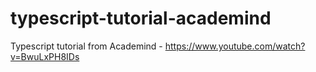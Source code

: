 # typescript-tutorial-academind
Typescript tutorial from Academind - https://www.youtube.com/watch?v=BwuLxPH8IDs
